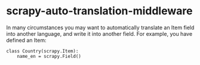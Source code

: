 # scrapy-auto-translation-middleware
In many circumstances you may want to automatically translate an Item field into another language, and write it into another field. For example, you have defined an Item:

    class Country(scrapy.Item):
	    name_en = scrapy.Field()


<!--stackedit_data:
eyJoaXN0b3J5IjpbLTIxMDMxNTgxMzcsLTg4NTQ4OTI2XX0=
-->